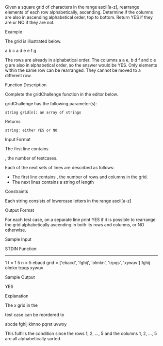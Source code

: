 Given a square grid of characters in the range ascii[a-z], rearrange elements of each row alphabetically, ascending. Determine if the columns are also in ascending alphabetical order, top to bottom. Return YES if they are or NO if they are not.

Example

The grid is illustrated below.

a b c
a d e
e f g

The rows are already in alphabetical order. The columns a a e, b d f and c e g are also in alphabetical order, so the answer would be YES. Only elements within the same row can be rearranged. They cannot be moved to a different row.

Function Description

Complete the gridChallenge function in the editor below.

gridChallenge has the following parameter(s):

    string grid[n]: an array of strings

Returns

    string: either YES or NO

Input Format

The first line contains

, the number of testcases.

Each of the next
sets of lines are described as follows:
- The first line contains , the number of rows and columns in the grid.
- The next lines contains a string of length

Constraints



Each string consists of lowercase letters in the range ascii[a-z]

Output Format

For each test case, on a separate line print YES if it is possible to rearrange the grid alphabetically ascending in both its rows and columns, or NO otherwise.

Sample Input

STDIN   Function
-----   --------
1       t = 1
5       n = 5
ebacd   grid = ['ebacd', 'fghij', 'olmkn', 'trpqs', 'xywuv']
fghij
olmkn
trpqs
xywuv

Sample Output

YES

Explanation

The
x grid in the

test case can be reordered to

abcde
fghij
klmno
pqrst
uvwxy

This fulfills the condition since the rows 1, 2, ..., 5 and the columns 1, 2, ..., 5 are all alphabetically sorted.